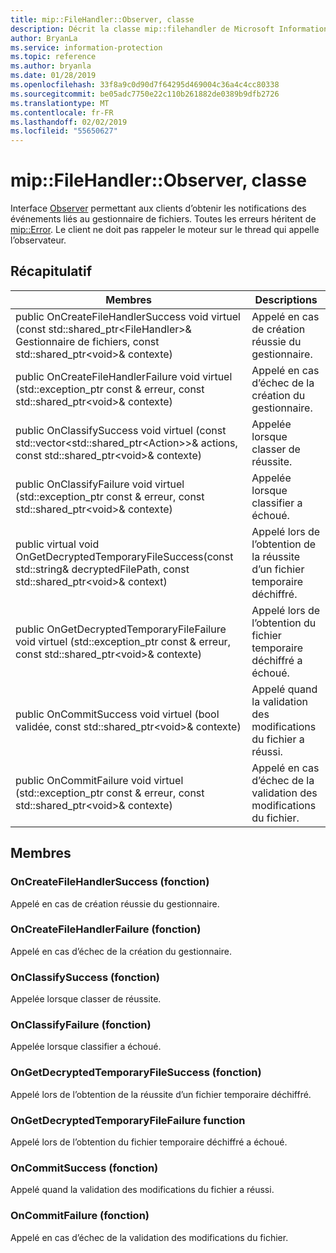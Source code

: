 ```yaml
---
title: mip::FileHandler::Observer, classe
description: Décrit la classe mip::filehandler de Microsoft Information Protection (MIP) SDK.
author: BryanLa
ms.service: information-protection
ms.topic: reference
ms.author: bryanla
ms.date: 01/28/2019
ms.openlocfilehash: 33f8a9c0d90d7f64295d469004c36a4c4cc80338
ms.sourcegitcommit: be05adc7750e22c110b261882de0389b9dfb2726
ms.translationtype: MT
ms.contentlocale: fr-FR
ms.lasthandoff: 02/02/2019
ms.locfileid: "55650627"
---
```

# <a name="class-mipfilehandlerobserver"></a>mip::FileHandler::Observer, classe 
Interface [Observer](class_mip_filehandler_observer.md) permettant aux clients d’obtenir les notifications des événements liés au gestionnaire de fichiers.
Toutes les erreurs héritent de [mip::Error](class_mip_error.md). Le client ne doit pas rappeler le moteur sur le thread qui appelle l’observateur.
  
## <a name="summary"></a>Récapitulatif
 Membres                        | Descriptions                                
--------------------------------|---------------------------------------------
public OnCreateFileHandlerSuccess void virtuel (const std::shared_ptr\<FileHandler\>& Gestionnaire de fichiers, const std::shared_ptr\<void\>& contexte)  |  Appelé en cas de création réussie du gestionnaire.
public OnCreateFileHandlerFailure void virtuel (std::exception_ptr const & erreur, const std::shared_ptr\<void\>& contexte)  |  Appelé en cas d’échec de la création du gestionnaire.
public OnClassifySuccess void virtuel (const std::vector\<std::shared_ptr\<Action\>\>& actions, const std::shared_ptr\<void\>& contexte)  |  Appelée lorsque classer de réussite.
public OnClassifyFailure void virtuel (std::exception_ptr const & erreur, const std::shared_ptr\<void\>& contexte)  |  Appelée lorsque classifier a échoué.
public virtual void OnGetDecryptedTemporaryFileSuccess(const std::string& decryptedFilePath, const std::shared_ptr\<void\>& context)  |  Appelé lors de l’obtention de la réussite d’un fichier temporaire déchiffré.
public OnGetDecryptedTemporaryFileFailure void virtuel (std::exception_ptr const & erreur, const std::shared_ptr\<void\>& contexte)  |  Appelé lors de l’obtention du fichier temporaire déchiffré a échoué.
public OnCommitSuccess void virtuel (bool validée, const std::shared_ptr\<void\>& contexte)  |  Appelé quand la validation des modifications du fichier a réussi.
public OnCommitFailure void virtuel (std::exception_ptr const & erreur, const std::shared_ptr\<void\>& contexte)  |  Appelé en cas d’échec de la validation des modifications du fichier.
  
## <a name="members"></a>Membres
  
### <a name="oncreatefilehandlersuccess-function"></a>OnCreateFileHandlerSuccess (fonction)
Appelé en cas de création réussie du gestionnaire.
  
### <a name="oncreatefilehandlerfailure-function"></a>OnCreateFileHandlerFailure (fonction)
Appelé en cas d’échec de la création du gestionnaire.
  
### <a name="onclassifysuccess-function"></a>OnClassifySuccess (fonction)
Appelée lorsque classer de réussite.
  
### <a name="onclassifyfailure-function"></a>OnClassifyFailure (fonction)
Appelée lorsque classifier a échoué.
  
### <a name="ongetdecryptedtemporaryfilesuccess-function"></a>OnGetDecryptedTemporaryFileSuccess (fonction)
Appelé lors de l’obtention de la réussite d’un fichier temporaire déchiffré.
  
### <a name="ongetdecryptedtemporaryfilefailure-function"></a>OnGetDecryptedTemporaryFileFailure function
Appelé lors de l’obtention du fichier temporaire déchiffré a échoué.
  
### <a name="oncommitsuccess-function"></a>OnCommitSuccess (fonction)
Appelé quand la validation des modifications du fichier a réussi.
  
### <a name="oncommitfailure-function"></a>OnCommitFailure (fonction)
Appelé en cas d’échec de la validation des modifications du fichier.